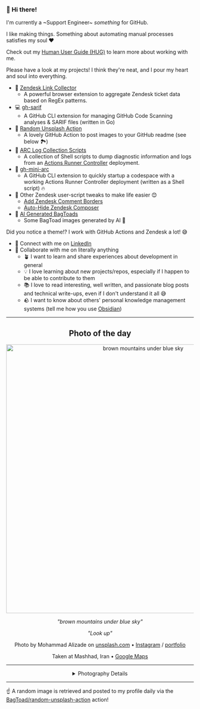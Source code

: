 ### 👋 Hi there!

I'm currently a ~Support Engineer~ _something_ for GitHub.

I like making things. Something about automating manual processes satisfies my soul ❤️

Check out my [Human User Guide (HUG)](https://gist.github.com/BagToad/a28f06f1c46e6e5d419b98921e835f40) to learn more about working with me.

Please have a look at my projects! I think they're neat, and I pour my heart and soul into everything.

- 🔗 [Zendesk Link Collector](https://github.com/BagToad/Zendesk-Link-Collector) 
  - A powerful browser extension to aggregate Zendesk ticket data based on RegEx patterns.
- 💻 [gh-sarif](https://github.com/BagToad/gh-sarif)
  - A GitHub CLI extension for managing GitHub Code Scanning analyses & SARIF files (written in Go)
- 🌊 [Random Unsplash Action](https://github.com/BagToad/random-unsplash-action)
  - A lovely GitHub Action to post images to your GitHub readme (see below 🏞️)
- 🏃 [ARC Log Collection Scripts](https://github.com/BagToad/arc-log-collection-scripts)
  - A collection of Shell scripts to dump diagnostic information and logs from an [Actions Runner Controller](https://github.com/actions/actions-runner-controller) deployment.
- 🏃 [gh-mini-arc](https://github.com/BagToad/gh-mini-arc)
  - A GitHub CLI extension to quickly startup a codespace with a working Actions Runner Controller deployment (written as a Shell script) 🔥
- 🧘 Other Zendesk user-script tweaks to make life easier 😊
  - [Add Zendesk Comment Borders](https://github.com/BagToad/add-zendesk-comment-borders)
  - [Auto-Hide Zendesk Composer](https://github.com/BagToad/Auto-Hide-Zendesk-Composer)
- 🐸 [AI Generated BagToads](https://github.com/BagToad/bagtoads)
  - Some BagToad images generated by AI 🐸

Did you notice a theme!? I work with GitHub Actions and Zendesk a lot! 😅

- 🔗 Connect with me on [LinkedIn](https://www.linkedin.com/in/kynan-ware/)
- 🤝 Collaborate with me on literally anything
  - 🪴 I want to learn and share experiences about development in general
  - 💡 I love learning about new projects/repos, especially if I happen to be able to contribute to them
  - 📚 I love to read interesting, well written, and passionate blog posts and technical write-ups, even if I don't understand it all 😅
  - 🪨 I want to know about others' personal knowledge management systems (tell me how you use [Obsidian](https://obsidian.md/))
 
----
<div align="center">

## Photo of the day
  
  <a href="https://unsplash.com/photos/brown-mountains-under-blue-sky-4wzRuAb-KWs"><img width="720" src="https://images.unsplash.com/photo-1502790671504-542ad42d5189?crop=entropy&cs=tinysrgb&fit=max&fm=jpg&ixid=M3w1NTI0NDl8MHwxfHJhbmRvbXx8fHx8fHx8fDE3MjI1NDg5MTl8&ixlib=rb-4.0.3&q=80&w=1080" alt="brown mountains under blue sky"></a>
  
  <em>"brown mountains under blue sky"</em>
  
  <em>"Look up"</em>

  Photo by Mohammad Alizade on [unsplash.com](https://unsplash.com/) • [Instagram](https://instagram.com/mohamad.a.z) / [portfolio](http://mohamadaz.com/)
  
  Taken at Mashhad, Iran • [Google Maps](https://www.google.com/maps/search/?api=1&query=36.2604623,59.6167548999999)
  
  ---
  
<details>
<summary>Photography Details</summary>
  
| Parameter     | Value |
| ------------- | ----- |
| Camera Model  | NIKON D5300 |
| Exposure Time | 30 |
| Aperture      | 3.5 |
| Focal Length  | 18.0 |
| ISO           | 200 |
| Location      | Mashhad, Iran (Iran) |
| Coordinates   | Latitude 36.2604623, Longitude 59.6167548999999 |

### Map

```geojson
        {
            "type": "FeatureCollection",
            "features": [
                {
                    "type": "Feature",
                    "properties": {},
                    "geometry": {
                        "coordinates": [
                            59.6167548999999,
                            36.2604623
                        ],
                        "type": "Point"
                    },
                    "id": 1
                },
                {
                    "type": "Feature",
                    "properties": {},
                    "geometry": {
                        "coordinates": [
                            [
                                59.916754899999894,
                                36.5604623
                            ],
                            [
                                59.916754899999894,
                                35.9604623
                            ],
                            [
                                59.3167548999999,
                                35.9604623
                            ],
                            [
                                59.3167548999999,
                                36.5604623
                            ],
                            [
                                59.916754899999894,
                                36.5604623
                            ]
                        ],
                        "type": "LineString"
                    }
                }
            ]
        }
```

</details>

</div>

----

☝️ A random image is retrieved and posted to my profile daily via the [BagToad/random-unsplash-action](https://github.com/BagToad/random-unsplash-action) action!
